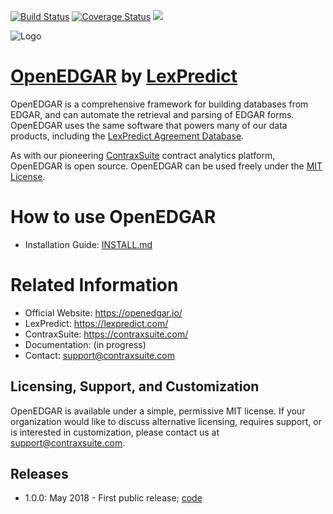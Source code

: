 [![Build Status](https://travis-ci.com/LexPredict/openedgar.svg?branch=0.9.8)](https://travis-ci.com/LexPredict/openedgar) [![Coverage Status](https://coveralls.io/repos/github/LexPredict/openedgar/badge.svg?branch=0.9.9)](https://coveralls.io/github/LexPredict/openedgar?branch=0.9.9) [![](https://tokei.rs/b1/github/lexpredict/openedgar?category=code)](https://github.com/lexpredict/openedgar)


![Logo](https://github.com/LexPredict/openedgar/blob/0.9.9/lexpredict_openedgar_logo_horizontal_1_tight.png?raw=true)
# [OpenEDGAR](openedgar.io) by [LexPredict](https://lexpredict.com)

OpenEDGAR is a comprehensive framework for building databases from EDGAR, and can automate the retrieval and parsing of EDGAR forms.  OpenEDGAR uses the same software that powers many of our data products, including the [LexPredict Agreement Database](https://agreementdatabase.com).  

As with our pioneering [ContraxSuite](https://contraxsuite.com) contract analytics platform, OpenEDGAR is open source.  OpenEDGAR can be used freely under the [MIT License](LICENSE).


# How to use OpenEDGAR
* Installation Guide: [INSTALL.md](INSTALL.md)

# Related Information
* Official Website: https://openedgar.io/
* LexPredict: https://lexpredict.com/
* ContraxSuite: https://contraxsuite.com/
* Documentation: (in progress)
* Contact: support@contraxsuite.com

## Licensing, Support, and Customization
OpenEDGAR is available under a simple, permissive MIT license.  If your organization would like to discuss
alternative licensing, requires support, or is interested in customization, please contact us at [support@contraxsuite.com](mailto:support@contraxsuite.com). 


## Releases
* 1.0.0: May 2018 - First public release; [code](https://github.com/LexPredict/lexpredict-openedgar/tree/1.0.0)

